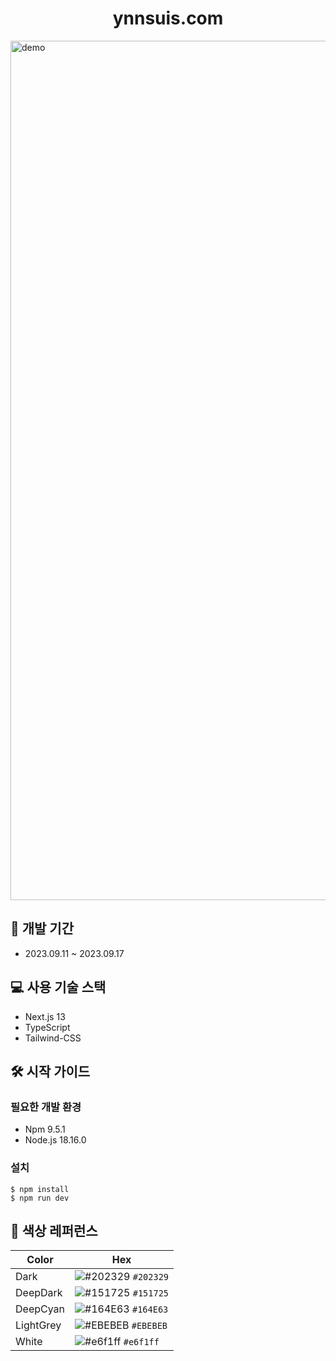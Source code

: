 
<h1 align="center">
  ynnsuis.com
</h1>
<img width="1375" alt="demo" src="https://github.com/sossost/portfolio./assets/110542210/537d20c4-f79e-43c7-94c5-e998326bd340">

## 📅 개발 기간

- 2023.09.11 ~ 2023.09.17

## 💻 사용 기술 스택

- Next.js 13
- TypeScript
- Tailwind-CSS

## 🛠 시작 가이드

### 필요한 개발 환경

- Npm 9.5.1
- Node.js 18.16.0

### 설치

```
$ npm install
$ npm run dev
```

## 🎨 색상 레퍼런스

| Color          | Hex                                                                |
| -------------- | ------------------------------------------------------------------ |
| Dark           | ![#202329](https://via.placeholder.com/10/202329?text=+) `#202329` |
| DeepDark       | ![#151725](https://via.placeholder.com/10/151725?text=+) `#151725` |
| DeepCyan       | ![#164E63](https://via.placeholder.com/10/164E63?text=+) `#164E63` |
| LightGrey      | ![#EBEBEB](https://via.placeholder.com/10/303C55?text=+) `#EBEBEB` |
| White          | ![#e6f1ff](https://via.placeholder.com/10/e6f1ff?text=+) `#e6f1ff` |
